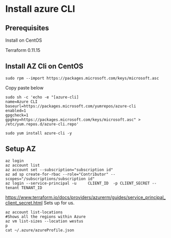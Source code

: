 # Install azure CLI

## Prerequisites 
Install on CentOS 

Terraform 0.11.15 

## Install AZ Cli on CentOS 
```
sudo rpm --import https://packages.microsoft.com/keys/microsoft.asc 
```

Copy paste below 
``` 
sudo sh -c 'echo -e "[azure-cli] 
name=Azure CLI 
baseurl=https://packages.microsoft.com/yumrepos/azure-cli 
enabled=1 
gpgcheck=1 
gpgkey=https://packages.microsoft.com/keys/microsoft.asc" > /etc/yum.repos.d/azure-cli.repo' 
```
``` 
sudo yum install azure-cli -y 
```

## Setup AZ 

```
az login 
az account list 
az account set --subscription="subscription id" 
az ad sp create-for-rbac --role="Contributor" --scopes="/subscriptions/subscription id" 
az login --service-principal -u     CLIENT_ID  -p CLIENT_SECRET --tenant TENANT_ID 
```

https://www.terraform.io/docs/providers/azurerm/guides/service_principal_client_secret.html 
Sets up for us.  

 
```
az account list-locations 
#Shows all the regions within Azure 
az vm list-sizes --location westus 
p 
cat ~/.azure/azureProfile.json 
```